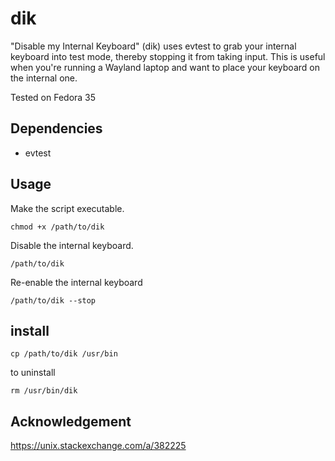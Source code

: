 # dik
"Disable my Internal Keyboard" (dik) uses evtest to grab your internal keyboard into test mode, thereby stopping it from taking input. This is useful when you're running a Wayland laptop and want to place your keyboard on the internal one.

Tested on Fedora 35

## Dependencies
+ evtest

## Usage
Make the script executable.
```
chmod +x /path/to/dik
```
Disable the internal keyboard.
```
/path/to/dik
```
Re-enable the internal keyboard
```
/path/to/dik --stop
```

## install
```
cp /path/to/dik /usr/bin
```
to uninstall
```
rm /usr/bin/dik
```

## Acknowledgement
https://unix.stackexchange.com/a/382225
